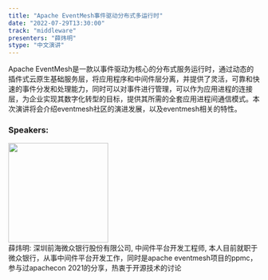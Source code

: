 ```yaml
---
title: "Apache EventMesh事件驱动分布式多运行时"
date: "2022-07-29T13:30:00"
track: "middleware"
presenters: "薛炜明"
stype: "中文演讲"
---
```

Apache EventMesh是一款以事件驱动为核心的分布式服务运行时，通过动态的插件式云原生基础服务层，将应用程序和中间件层分离，并提供了灵活，可靠和快速的事件分发和处理能力，同时可以对事件进行管理，可以作为应用进程的连接层，为企业实现其数字化转型的目标，提供其所需的全套应用进程间通信模式。本次演讲将会介绍eventmesh社区的演进发展，以及eventmesh相关的特性。
 ### Speakers: 
 <img src="images/speaker/1088.png" width="200" /><br>薛炜明: 深圳前海微众银行股份有限公司, 中间件平台开发工程师, 本人目前就职于微众银行，从事中间件平台开发工作，同时是apache eventmesh项目的ppmc，参与过apachecon 2021的分享，热衷于开源技术的讨论

 